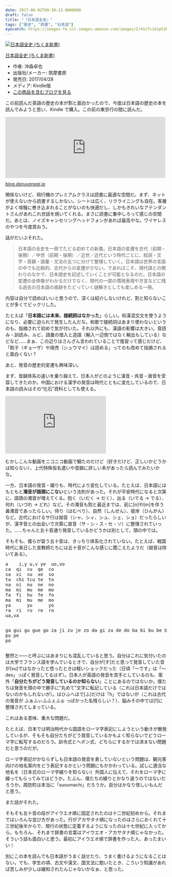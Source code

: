 ```yaml
---
date: 2017-06-02T09:39:13.0000000
draft: false
title: "『日本語全史』"
tags: ["歴史", "読書", "日本語"]
eyecatch: https://images-fe.ssl-images-amazon.com/images/I/41cTc1dzp%2BL._SL160_.jpg
---
```

<p><div class="hatena-asin-detail"><a href="http://www.amazon.co.jp/exec/obidos/ASIN/B071XVMG7K/bestylesnet-22/"><img src="https://images-fe.ssl-images-amazon.com/images/I/41cTc1dzp%2BL._SL160_.jpg" class="hatena-asin-detail-image" alt="日本語全史 (ちくま新書)" title="日本語全史 (ちくま新書)"></a><div class="hatena-asin-detail-info"><p class="hatena-asin-detail-title"><a href="http://www.amazon.co.jp/exec/obidos/ASIN/B071XVMG7K/bestylesnet-22/">日本語全史 (ちくま新書)</a></p><ul><li><span class="hatena-asin-detail-label">作者:</span> 沖森卓也</li><li><span class="hatena-asin-detail-label">出版社/メーカー:</span> 筑摩書房</li><li><span class="hatena-asin-detail-label">発売日:</span> 2017/04/28</li><li><span class="hatena-asin-detail-label">メディア:</span> Kindle版</li><li><a href="http://d.hatena.ne.jp/asin/B071XVMG7K/bestylesnet-22" target="_blank">この商品を含むブログを見る</a></li></ul></div><div class="hatena-asin-detail-foot"></div></div></p><p>この前読んだ英語の歴史の本が割と面白かったので、今度は日本語の歴史の本を読んでみようと思い、Kindle で購入。この前の東京行の間に読んだ。</p><p><iframe src="http://blog.daruyanagi.jp/embed/2017/05/02/200810" title="『英語史で解きほぐす英語の誤解―納得して英語を学ぶために』 - だるろぐ" class="embed-card embed-blogcard" scrolling="no" frameborder="0" style="display: block; width: 100%; height: 190px; max-width: 500px; margin: 10px 0px;"></iframe><cite class="hatena-citation"><a href="http://blog.daruyanagi.jp/entry/2017/05/02/200810">blog.daruyanagi.jp</a></cite></p><p>関係ないけど、飛行機のプレミアムクラスは読書に最適な空間だ。まず、ネットが使えないから読書するしかない。シートは広く、リクライニングも自在。客層がよく喧騒に巻き込まれることがないのも快適だし、しかもきれいなアテンダントさんがあれこれ世話を焼いてくれる。まさに読書に集中しろって感じの空間だ。あとは、ノイズキャンセリングヘッドフォンがあれば最高やな。ワイヤレスのやつを今度買おう。</p><p>話がだいぶそれた。</p>

<blockquote>
<p>日本語の全史を一冊でたどる初めての新書。日本語の変遷を古代（前期・後期）／中世（前期・後期）／近世／近代という時代ごとに、総説・文字・音韻・語彙・文法の五つに分けて整理していく。日本語は世界の言語の中でも比較的、古代からの変遷が少ない。であればこそ、現代語との関わりのなかで、日本語史を記述していくことが可能となるのだ。日本語の変遷の全体像がわかるだけでなく、現代の一部の慣用表現や方言などに残る過去の日本語の痕跡をたどっていく謎解きとしても楽しめる一冊。</p>

</blockquote>
<p>内容は自分で読めばいいと思うので、深くは紹介しないけれど、割と知らないことが多くてビックリした。</p><p>たとえば「<b>日本語には本来、接続詞はなかった</b>」らしい。和漢混交文を使うようになり、必要に迫られて発生したんだな。和歌で接続詞はあまり使わないというのも、指摘されて初めて気が付いた。それ以外にも、漢語の影響は大きい。音読み・訓読み、ルビ、語彙の借入と造語（輸入一辺倒ではなく輸出もしている）などなど……まぁ、この辺りはさんざん言われていることで復習って感じだけど、「餃子（ギョーザ）や焼売（シュウマイ）は読める」ってのも改めて指摘されると面白くない？</p><p>あと、発音の歴史的変遷も興味深い。</p><p>まず、音韻体系の違いを乗り越えて、日本人がどのように漢音・呉音・唐音を受容してきたのか。中国における漢字の発音は時代とともに変化しているので、日本語の読みはその“化石”資料としても使える。</p><p><iframe width="312" height="176" src="http://ext.nicovideo.jp/thumb/nm28081322" scrolling="no" style="border:solid 1px #ccc;" frameborder="0"><a href="http://www.nicovideo.jp/watch/nm28081322">1　誰が日本人に漢字の読みを教えたか</a></iframe></p><p>むかしこんな動画をニコニコ動画で観たのだけど（好きだけど、正しいかどうかは知らない）、上代特殊仮名遣いや音韻に詳しい本があったら読んでみたいかな。</p><p>一方、日本語の発音・綴りも、時代により変化している。たとえば、日本語にはもともと<b>濁音が語頭にこない</b>という法則があった。それが平安時代になると次第に、語頭の濁音が増えてくる。抱く（いだく → だく）、出る（いでる → でる）、何れ（いづれ → どれ）など。その濁音も割と最近までは、前に[n]や[m]を伴う鼻濁音であったらしい。侍り（はむべり）、自然（しんぜん）、彼岸（ひんがん）など。古代におけるサ行は拗音（シャ、シィ、シュ、シェ、ショ）だったらしいが、漢字音との出会いで次第に直音（サ・シ・ス・セ・ソ）に整理されていった。……ちゃんと五十音通り発音しているかどうかは別として、頭の中では。</p><p>そもそも、僕らが習う五十音は、きっちり体系化されていない。たとえば、戦国時代に来日した宣教師たちには五十音がこんな感じに聞こえたようだ（拗音は除いてある）。</p>
<pre class="code" data-lang="" data-unlink>a	i,y	u,v	ye	uo,vo
ca	qi	cu	qe	co
sa	xi	su	xe	so
ta	chi	tcu	te	to
na	ni	nu	ne	no
ma	mi	mu	me	mo
fa	fi	hu	fe	fo
ma	mi	mu	me	mo
ya		yu		yo
ra	ri	ru	re	ro
ua,va

ga	gui	gu	gue	go
za	ji	zu	je	zo
da	gi	zu	de	do
ba	bi	bu	be	bo
pa	pi	pu	pe	po</pre><p>整然と――と呼ぶにはあまりにも混乱していると思う。自分はこれに気付いたのは大学でフランス語を学んでいるときで、自分が[す]だと思って発音していた音が[su]ではなかったと悟ったときは軽いショックだった（日頃「～です」は「～des」っぽく発音してるはず）。日本人が英語の発音を苦手としているのも、案外「<b>自分たちがどう発音しているのか知らない</b>」ことにあるのではないか。僕たちは発音を頭の中で勝手に“丸めて”文字に転記している（これは日本語だけではないのかもしれないが）。はひふへほで[ふ]だけは「h」ではないが（これは古代の発音が ふぁふぃふふぇふぉ っぽかった名残らしい？）、脳みその中では[f]に整理されてしまっている。</p><p>これはある意味、重大な問題だ。</p><p>たとえば、日本では明治時代から国語をローマ字表記にしようという動きが散発しているが、そもそも自分たちがどう発音しているかもよく知らないでどうローマ字に転写するのだろう。訓令式とヘボン式、どちらにするかでは済まない問題だと思うのだが。</p><p>ローマ字表記がかならずしも日本語の発音を表していないという問題は、観光客向けの地名案内をどう表記するかという問題にもかかわっている。試しに適当な地名を（日本式のローマ字綴りを知らない）外国人に伝えて、それをローマ字に綴ってもらってみてはどうか。たぶん、僕たちの綴りとかなり違うのではないだろうか。周防町は本当に「suoumachi」だろうか。自分はかなり怪しいもんだと思う。</p><p>また話がそれた。</p><p>そもそも五十音の段がアイウエオ順に固定されたのは十二世紀初めから。それまではいろんな並び方があった。行がアカサタナ順になったのはさらにおくれて十三世紀後半からで、現行の状態に定着するようになったのは十七世紀に入ってから。もちろん、それまで辞書の言葉はアイウエオ・アカサタナ順じゃなかった。そういう話も面白いと思う。最初にアイウエオ順で辞書を作った人、あったまいい！</p><p>別にこの本を読んでも日本語がうまく話せたり、うまく書けるようになることはない。でも、学生の頃、古文や漢文、国文法に飽いたとき、こういう知識があれば苦しみが少しは緩和されたんじゃないかなぁ、と思った。</p>
